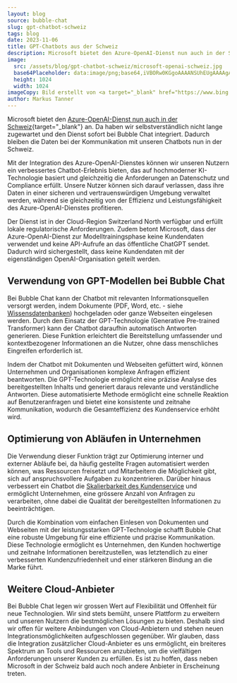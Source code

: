 ```yaml
---
layout: blog
source: bubble-chat
slug: gpt-chatbot-schweiz
tags: blog
date: 2023-11-06
title: GPT-Chatbots aus der Schweiz
description: Microsoft bietet den Azure-OpenAI-Dienst nun auch in der Schweiz an. Dadurch bleiben die Daten bei der Kommunikation mit GPT-Chatbots nun in der Schweiz.
image:
  src: /assets/blog/gpt-chatbot-schweiz/microsoft-openai-schweiz.jpg
  base64Placeholder: data:image/png;base64,iVBORw0KGgoAAAANSUhEUgAAAAgAAAAICAIAAABLbSncAAAACXBIWXMAAAsTAAALEwEAmpwYAAAA00lEQVR4nAHIADf/AAArVQApTwAkRgATMwAGKQAEISIHGlUIFAAoeJYCYIIAQWUAU24FTWISLD1SODyYSToAH36eMZm0UcnXf+v1Xc7dW62tR11ajVM9AC+VtH7//5Tx/3z//23y/4zu/3i8rnhjSgA6psVu6PYUY5YfdbYYcp8tdZpBlJJibFwACWaGIoKfK5KnKH6SSZ+pI32GSGxpYltRAAAzUwApTQBQcQBQagAwSwAySTFCTTU1OgAAETMACzAAFTQADS0ACCoAFCsADiYAAyOD5EKFdNWIqgAAAABJRU5ErkJggg==
  height: 1024
  width: 1024
imageCopy: Bild erstellt von <a target="_blank" href="https://www.bing.com/images/create/microsoft-bietet-openai-dienst-in-der-schweiz-an/6548d143e2a34648ad97d4b22cd86e14?id=5alz6QyuCWoHCBA7E70t4Q%3d%3d&view=detailv2&idpp=genimg&FORM=GCRIDP&mode=overlay">Microsoft Bing Image Creator</a>
author: Markus Tanner
---
```


Microsoft bietet den [Azure-OpenAI-Dienst nun auch in der Schweiz](https://news.microsoft.com/de-ch/2023/09/18/microsoft-gibt-verfugbarkeit-des-azure-openai-dienstes-im-schweizer-rechenzentrum-bekannt-und-beschleunigt-damit-ki-innovation-in-der-schweiz/){target="_blank"} an. Da haben wir selbstverständlich nicht lange zugewartet und den Dienst sofort bei Bubble Chat integriert. Dadurch bleiben die Daten bei der Kommunikation mit unseren Chatbots nun in der Schweiz.

Mit der Integration des Azure-OpenAI-Dienstes können wir unseren Nutzern ein verbessertes Chatbot-Erlebnis bieten, das auf hochmoderner KI-Technologie basiert und gleichzeitig die Anforderungen an Datenschutz und Compliance erfüllt. Unsere Nutzer können sich darauf verlassen, dass ihre Daten in einer sicheren und vertrauenswürdigen Umgebung verwaltet werden, während sie gleichzeitig von der Effizienz und Leistungsfähigkeit des Azure-OpenAI-Dienstes profitieren.

Der Dienst ist in der Cloud-Region Switzerland North verfügbar und erfüllt lokale regulatorische Anforderungen. Zudem betont Microsoft, dass der Azure-OpenAI-Dienst zur Modelltrainingsphase keine Kundendaten verwendet und keine API-Aufrufe an das öffentliche ChatGPT sendet. Dadurch wird sichergestellt, dass keine Kundendaten mit der eigenständigen OpenAI-Organisation geteilt werden.

## Verwendung von GPT-Modellen bei Bubble Chat

Bei Bubble Chat kann der Chatbot mit relevanten Informationsquellen versorgt werden, indem Dokumente (PDF, Word, etc. - siehe [Wissensdatenbanken](/funktionen/wissensdatenbanken/)) hochgeladen oder ganze Webseiten eingelesen werden. Durch den Einsatz der GPT-Technologie (Generative Pre-trained Transformer) kann der Chatbot daraufhin automatisch Antworten generieren. Diese Funktion erleichtert die Bereitstellung umfassender und kontextbezogener Informationen an die Nutzer, ohne dass menschliches Eingreifen erforderlich ist.

Indem der Chatbot mit Dokumenten und Webseiten gefüttert wird, können Unternehmen und Organisationen komplexe Anfragen effizient beantworten. Die GPT-Technologie ermöglicht eine präzise Analyse des bereitgestellten Inhalts und generiert daraus relevante und verständliche Antworten. Diese automatisierte Methode ermöglicht eine schnelle Reaktion auf Benutzeranfragen und bietet eine konsistente und zeitnahe Kommunikation, wodurch die Gesamteffizienz des Kundenservice erhöht wird.

## Optimierung von Abläufen in Unternehmen

Die Verwendung dieser Funktion trägt zur Optimierung interner und externer Abläufe bei, da häufig gestellte Fragen automatisiert werden können, was Ressourcen freisetzt und Mitarbeitern die Möglichkeit gibt, sich auf anspruchsvollere Aufgaben zu konzentrieren. Darüber hinaus verbessert ein Chatbot die [Skalierbarkeit des Kundenservice](/anwendungsfaelle/kundendienst/) und ermöglicht Unternehmen, eine grössere Anzahl von Anfragen zu verarbeiten, ohne dabei die Qualität der bereitgestellten Informationen zu beeinträchtigen.

Durch die Kombination vom einfachen Einlesen von Dokumenten und Webseiten mit der leistungsstarken GPT-Technologie schafft Bubble Chat eine robuste Umgebung für eine effiziente und präzise Kommunikation. Diese Technologie ermöglicht es Unternehmen, den Kunden hochwertige und zeitnahe Informationen bereitzustellen, was letztendlich zu einer verbesserten Kundenzufriedenheit und einer stärkeren Bindung an die Marke führt.

## Weitere Cloud-Anbieter

Bei Bubble Chat legen wir grossen Wert auf Flexibilität und Offenheit für neue Technologien. Wir sind stets bemüht, unsere Plattform zu erweitern und unseren Nutzern die bestmöglichen Lösungen zu bieten. Deshalb sind wir offen für weitere Anbindungen von Cloud-Anbietern und stehen neuen Integrationsmöglichkeiten aufgeschlossen gegenüber. Wir glauben, dass die Integration zusätzlicher Cloud-Anbieter es uns ermöglicht, ein breiteres Spektrum an Tools und Ressourcen anzubieten, um die vielfältigen Anforderungen unserer Kunden zu erfüllen. Es ist zu hoffen, dass neben Microsoft in der Schweiz bald auch noch andere Anbieter in Erscheinung treten.
